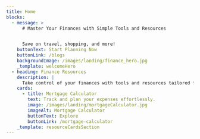 ```yaml
---
title: Home
blocks:
  - message: >
      # Master Your Finances with Simple Tools and Resources


      Save on travel, shopping, and more!
    buttonText: Start Planning Now
    buttonLink: /blogs
    backgroundImage: /images/landing/finance_hero.jpg
    _template: welcomeHero
  - heading: Finance Resources
    description: |
      Take control of your finances with tools and resources tailored for newcomers. Learn how to manage your money, secure loans, and grow your wealth while settling into your new life.
    cards:
      - title: Mortgage Calculator
        text: Track and plan your expenses effortlessly.
        image: /images/landing/mortgageCalculator.jpg
        imageAlt: Mortgage Calculator
        buttonText: Explore
        buttonLink: /mortgage-calculator
    _template: resourceCardsSection
---
```


